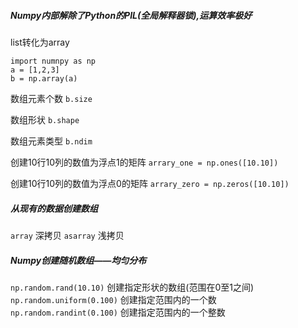##### Numpy内部解除了Python的PIL(全局解释器锁),运算效率极好
list转化为array
```
import numnpy as np  
a = [1,2,3]  
b = np.array(a)  
```
数组元素个数
`b.size`   

数组形状
`b.shape`   

数组元素类型
`b.ndim`        

创建10行10列的数值为浮点1的矩阵
`arrary_one = np.ones([10.10])`  

创建10行10列的数值为浮点0的矩阵
`arrary_zero = np.zeros([10.10])`  


##### 从现有的数据创建数组
`array`      深拷贝
`asarray`    浅拷贝

##### Numpy创建随机数组——均匀分布
`np.random.rand(10.10)`            创建指定形状的数组(范围在0至1之间)
`np.random.uniform(0.100)`          创建指定范围内的一个数
`np.random.randint(0.100)`          创建指定范围内的一个整数
